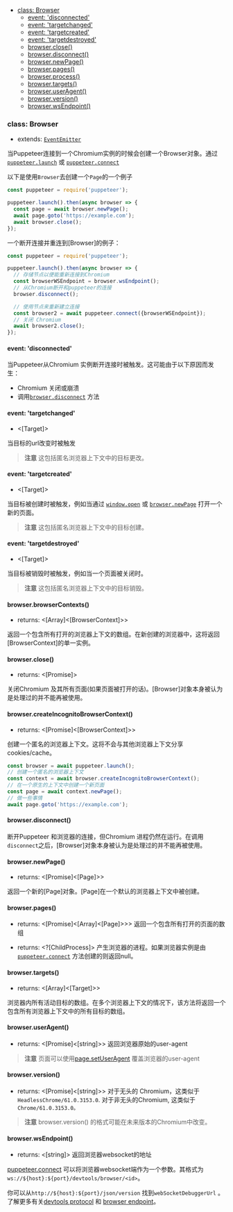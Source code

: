 - [class: Browser](#class-browser)
  * [event: 'disconnected'](#event-disconnected)
  * [event: 'targetchanged'](#event-targetchanged)
  * [event: 'targetcreated'](#event-targetcreated)
  * [event: 'targetdestroyed'](#event-targetdestroyed)
  * [browser.close()](#browserclose)
  * [browser.disconnect()](#browserdisconnect)
  * [browser.newPage()](#browsernewpage)
  * [browser.pages()](#browserpages)
  * [browser.process()](#browserprocess)
  * [browser.targets()](#browsertargets)
  * [browser.userAgent()](#browseruseragent)
  * [browser.version()](#browserversion)
  * [browser.wsEndpoint()](#browserwsendpoint)

### class: Browser

* extends: [`EventEmitter`](https://nodejs.org/api/events.html#events_class_eventemitter)

当Puppeteer连接到一个Chromium实例的时候会创建一个Browser对象。通过 [`puppeteer.launch`](#puppeteerlaunchoptions) 或 [`puppeteer.connect`](#puppeteerconnectoptions)

以下是使用```Browser```去创建一个```Page```的一个例子

```js
const puppeteer = require('puppeteer');

puppeteer.launch().then(async browser => {
  const page = await browser.newPage();
  await page.goto('https://example.com');
  await browser.close();
});
```

一个断开连接并重连到[Browser]的例子：

```js
const puppeteer = require('puppeteer');

puppeteer.launch().then(async browser => {
  // 存储节点以便能重新连接到Chromium
  const browserWSEndpoint = browser.wsEndpoint();
  // 从Chromium断开和puppeteer的连接
  browser.disconnect();

  // 使用节点来重新建立连接
  const browser2 = await puppeteer.connect({browserWSEndpoint});
  // 关闭 Chromium
  await browser2.close();
});
```
#### event: 'disconnected'
当Puppeteer从Chromium 实例断开连接时被触发。这可能由于以下原因而发生：

- Chromium 关闭或崩溃
- 调用[`browser.disconnect`](#browserdisconnect) 方法

#### event: 'targetchanged'
- <[Target]>

当目标的url改变时被触发

> **注意** 这包括匿名浏览器上下文中的目标更改。


#### event: 'targetcreated'
- <[Target]>

当目标被创建时被触发，例如当通过 [`window.open`](https://developer.mozilla.org/en-US/docs/Web/API/Window/open) 或 [`browser.newPage`](#browsernewpage) 打开一个新的页面。

> **注意** 这包括匿名浏览器上下文中的目标创建。

#### event: 'targetdestroyed'
- <[Target]>

当目标被销毁时被触发，例如当一个页面被关闭时。

> **注意** 这包括匿名浏览器上下文中的目标销毁。

#### browser.browserContexts()
- returns: <[Array]<[BrowserContext]>>

返回一个包含所有打开的浏览器上下文的数组。在新创建的浏览器中，这将返回 [BrowserContext]的单一实例。

#### browser.close()
- returns: <[Promise]>

关闭Chromium 及其所有页面(如果页面被打开的话)。[Browser]对象本身被认为是处理过的并不能再被使用。

#### browser.createIncognitoBrowserContext()
- returns: <[Promise]<[BrowserContext]>>

创建一个匿名的浏览器上下文。这将不会与其他浏览器上下文分享cookies/cache。

```js
const browser = await puppeteer.launch();
// 创建一个匿名的浏览器上下文
const context = await browser.createIncognitoBrowserContext();
// 在一个原生的上下文中创建一个新页面
const page = await context.newPage();
// 做一些事情
await page.goto('https://example.com');
```

#### browser.disconnect()

断开Puppeteer 和浏览器的连接，但Chromium 进程仍然在运行。在调用```disconnect```之后，[Browser]对象本身被认为是处理过的并不能再被使用。

#### browser.newPage()
- returns: <[Promise]<[Page]>>

返回一个新的[Page]对象。[Page]在一个默认的浏览器上下文中被创建。

#### browser.pages()
- returns: <[Promise]<[Array]<[Page]>>> 返回一个包含所有打开的页面的数组

- returns: <?[ChildProcess]> 产生浏览器的进程。如果浏览器实例是由[`puppeteer.connect`](#puppeteerconnectoptions) 方法创建的则返回null。

#### browser.targets()
- returns: <[Array]<[Target]>>

浏览器内所有活动目标的数组。在多个浏览器上下文的情况下，该方法将返回一个包含所有浏览器上下文中的所有目标的数组。

#### browser.userAgent()
- returns: <[Promise]<[string]>> 返回浏览器原始的user-agent

> **注意** 页面可以使用[page.setUserAgent](#pagesetuseragentuseragent) 覆盖浏览器的user-agent

#### browser.version()
- returns: <[Promise]<[string]>> 对于无头的 Chromium，这类似于 `HeadlessChrome/61.0.3153.0`. 对于非无头的Chromium, 这类似于 `Chrome/61.0.3153.0。`

> **注意** browser.version() 的格式可能在未来版本的Chromium中改变。

#### browser.wsEndpoint()
- returns: <[string]> 返回浏览器websocket的地址

[puppeteer.connect](#puppeteerconnectoptions) 可以将浏览器websocket端作为一个参数。其格式为`ws://${host}:${port}/devtools/browser/<id>`。

你可以从`http://${host}:${port}/json/version` 找到`webSocketDebuggerUrl` 。了解更多有关[devtools protocol](https://chromedevtools.github.io/devtools-protocol)  和 [browser endpoint](https://chromedevtools.github.io/devtools-protocol/#how-do-i-access-the-browser-target)。